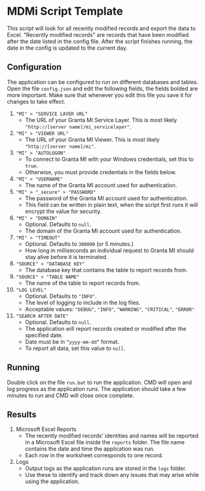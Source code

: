 # MDMi Script Template

This script will look for all recently modified records and export the data to Excel. "Recently modified records" are records that have been modified after the date listed in the config file. After the script finishes running, the date in the config is updated to the current day.

## Configuration

The application can be configured to run on different databases and tables. Open the file `config.json` and edit the following fields, the fields bolded are more important. Make sure that whenever you edit this file you save it for changes to take effect.

1. `"MI" > "SERVICE LAYER URL"`
   - The URL of your Granta MI Service Layer. This is most likely `"http://[server name]/mi_servicelayer"`.
2. `"MI" > "VIEWER URL"`
   - The URL of your Granta MI Viewer. This is most likely `"http://[server name]/mi"`.
3. `"MI" > "AUTOLOGON"`
   - To connect to Granta MI with your Windows credentials, set this to `true`.
   - Otherwise, you must provide credentials in the fields below.
4. `"MI" > "USERNAME"`
   - The name of the Granta MI account used for authentication.
5. `"MI" > "_secure" > "PASSWORD"`
   - The password of the Granta MI account used for authentication.
   - This field can be written in plain text, when the script first runs it will encrypt the value for security.
6. `"MI" > "DOMAIN"`
   - Optional. Defaults to `null`.
   - The domain of the Granta MI account used for authentication.
7. `"MI" > "TIMEOUT"`
   - Optional. Defaults to `300000` (or 5 minutes.)
   - How long in milliseconds an individual request to Granta MI should stay alive before it is terminated.
8. `"SOURCE" > "DATABASE KEY"`
   - The database key that contains the table to report records from.
9. `"SOURCE" > "TABLE NAME"`
   - The name of the table to report records from.
10. `"LOG LEVEL"`
    - Optional. Defaults to `"INFO"`.
    - The level of logging to include in the log files.
    - Acceptable values: `"DEBUG"`, `"INFO"`, `"WARNING"`, `"CRITICAL"`, `"ERROR"`
11. `"SEARCH AFTER DATE"`
    - Optional. Defaults to `null`.
    - The application will report records created or modified after the specified date.
    - Date must be in `“yyyy-mm-dd”` format.
    - To report all data, set this value to `null`.

## Running

Double click on the file `run.bat` to run the application. CMD will open and log progress as the application runs. The application should take a few minutes to run and CMD will close once complete.

## Results

1. Microsoft Excel Reports
   - The recently modified records' identities and names will be reported in a Microsoft Excel file inside the `reports` folder. The file name contains the date and time the application was run.
   - Each row in the worksheet corresponds to one record.
2. Logs
   - Output logs as the application runs are stored in the `logs` folder.
   - Use these to identify and track down any issues that may arise while using the application.
